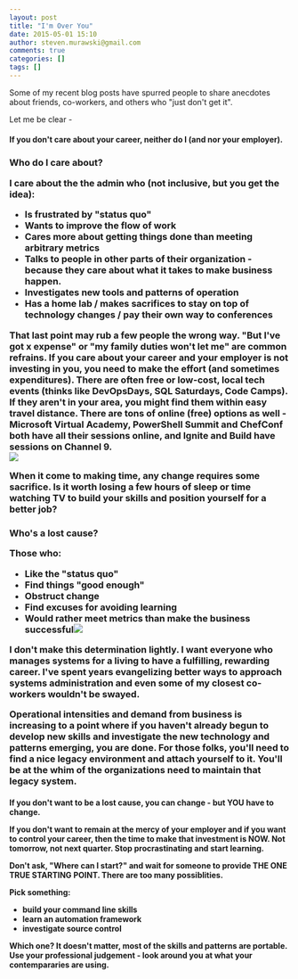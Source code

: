 ```yaml
---
layout: post
title: "I'm Over You"
date: 2015-05-01 15:10
author: steven.murawski@gmail.com
comments: true
categories: []
tags: []
---
```



Some of my recent blog posts have spurred people to share anecdotes about friends, co-workers, and others who "just don't get it".


Let me be clear - 
<h4 id="ifyoudontcareaboutyourcareerneitherdoiandnoryouremployer">If you don't care about your career, neither do I (and nor your employer).

<h3 id="whodoicareabout">Who do I care about?



I care about the the admin who (not inclusive, but you get the idea):


*   Is frustrated by "status quo"
*   Wants to improve the flow of work
*   Cares more about getting things done than meeting arbitrary metrics
*   Talks to people in other parts of their organization - because they care about what it takes to make business happen.
*   Investigates new tools and patterns of operation
*   Has a home lab / makes sacrifices to stay on top of technology changes / pay their own way to conferences

That last point may rub a few people the wrong way.  "But I've got x expense" or "my family duties won't let me" are common refrains.  If you care about your career and your employer is not investing in you, you need to make the effort (and sometimes expenditures).  There are often free or low-cost, local tech events (thinks like DevOpsDays, SQL Saturdays, Code Camps).  If they aren't in your area, you might find them within easy travel distance.  There are tons of online (free) options as well - Microsoft Virtual Academy, PowerShell Summit and ChefConf both have all their sessions online, and Ignite and Build have sessions on Channel 9.  
<a href="http://dilbert.com/strip/2010-04-02">![](http://assets.amuniversal.com/0b7c58d06cba01301d46001dd8b71c47)</a>

When it come to making time, any change requires some sacrifice. Is it worth losing a few hours of sleep or time watching TV to build your skills and position yourself for a better job? 


<h3 id="whosalostcause">Who's a lost cause?





Those who:




*   Like the "status quo"
*   Find things "good enough"
*   Obstruct change
*   Find excuses for avoiding learning
*   Would rather meet metrics than make the business successful<a href="http://dilbert.com/strip/1996-12-02">![](http://assets.amuniversal.com/70caabe0a04b012f2fe600163e41dd5b)</a>


I don't make this determination lightly.  I want everyone who manages systems for a living to have a fulfilling, rewarding career.  I've spent years evangelizing better ways to approach systems administration and even some of my closest co-workers wouldn't be swayed.  



Operational intensities and demand from business is increasing to a point where if you haven't already begun to develop new skills and investigate the new technology and patterns emerging, you are done.  For those folks, you'll need to find a nice legacy environment and attach yourself to it.  You'll be at the whim of the organizations need to maintain that legacy system.
<h4 id="ifyoudontwanttobealostcauseyoucanchangebutyouhavetochange">If you don't want to be a lost cause, you can change - but YOU have to change.



If you don't want to remain at the mercy of your employer and if you want to control your career, then the time to make that investment is NOW.  Not tomorrow, not next quarter.  Stop procrastinating and start learning.


Don't ask, "Where can I start?" and wait for someone to provide THE ONE TRUE STARTING POINT.  There are too many possiblities.  


Pick something:


*   build your command line skills
*   learn an automation framework 
*   investigate source control

Which one?  It doesn't matter, most of the skills and patterns are portable.  Use your professional judgement - look around you at what your contempararies are using.

